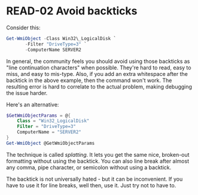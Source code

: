# READ-02 Avoid backticks

Consider this:

```PowerShell
Get-WmiObject -Class Win32\_LogicalDisk `
       -Filter "DriveType=3" `
       -ComputerName SERVER2
```

In general, the community feels you should avoid using those backticks as "line continuation characters" when possible. They're hard to read, easy to miss, and easy to mis-type. Also, if you add an extra whitespace after the backtick in the above example, then the command won't work. The resulting error is hard to correlate to the actual problem, making debugging the issue harder.

Here's an alternative:

```PowerShell
$GetWmiObjectParams = @{
    Class = "Win32_LogicalDisk"
    Filter = "DriveType=3"
    ComputerName = "SERVER2"
}
Get-WmiObject @GetWmiObjectParams
```

The technique is called _splatting_. It lets you get the same nice, broken-out formatting without using the backtick. You can also line break after almost any comma, pipe character, or semicolon without using a backtick.

The backtick is not universally hated - but it can be inconvenient. If you have to use it for line breaks, well then, use it. Just try not to have to.
